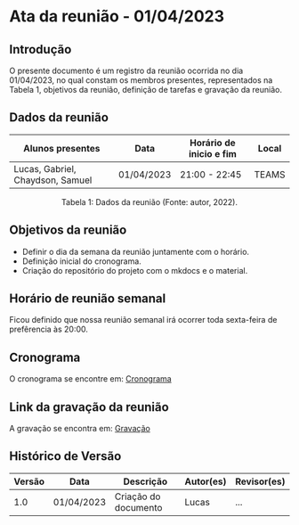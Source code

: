 # Ata da reunião - 01/04/2023

## Introdução

O presente documento é um registro da reunião ocorrida no dia 01/04/2023, no qual constam os membros presentes, representados na Tabela 1, objetivos da reunião, definição de tarefas e gravação da reunião.

## Dados da reunião

| Alunos presentes                 | Data       | Horário de inicio e fim | Local |
| -------------------------------- | ---------- | ----------------------- | ----- |
| Lucas, Gabriel, Chaydson, Samuel | 01/04/2023 | 21:00 - 22:45           | TEAMS |

<div style="text-align: center">
<p> Tabela 1: Dados da reunião (Fonte: autor, 2022). </p>
</div>

## Objetivos da reunião

- Definir o dia da semana da reunião juntamente com o horário.
- Definição inicial do cronograma.
- Criação do repositório do projeto com o mkdocs e o material.

## Horário de reunião semanal

Ficou definido que nossa reunião semanal irá ocorrer toda sexta-feira de prefêrencia às 20:00.

## Cronograma

O cronograma se encontre em: [Cronograma](../planejamento/cronograma.md)

## Link da gravação da reunião

A gravação se encontra em: [Gravação](https://unbbr.sharepoint.com/sites/Grupo02IHCRS/_layouts/15/stream.aspx?id=%2Fsites%2FGrupo02IHCRS%2FDocumentos%20Compartilhados%2FIHC%2FRecordings%2FMeeting%20in%20%5FIHC%5F%2D20230401%5F211727%2DMeeting%20Recording%2Emp4)

## Histórico de Versão
| Versão | Data       | Descrição            | Autor(es) | Revisor(es) |
|--------|------------|----------------------|-----------|-------------|
| 1.0    | 01/04/2023 | Criação do documento | Lucas     | ...         |
